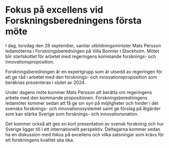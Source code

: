 # Fokus på excellens vid Forskningsberedningens första möte

I dag, torsdag den 28 september, samlar utbildningsminister Mats Persson ledamöterna i Forskningsberedningen på Villa Bonnier i Stockholm. Mötet blir startskottet för arbetet med regeringens kommande forsknings- och innovationsproposition.

Forskningsberedningen är en expertgrupp som är utsedd av regeringen för att ge råd i arbetet med den forsknings- och innovationsproposition som beräknas presenteras i slutet av 2024.

Under dagens möte kommer Mats Persson att berätta om regeringens arbete med den kommande propositionen. Forskningsberedningens ledamöter kommer sedan att få ge sin syn på möjligheter och hinder i det svenska forsknings- och innovationssystemet samt ge förslag på åtgärder som kan stärka Sverige som forsknings- och innovationsnation.

Det kommer också att ges en kort presentation av svensk forskning och hur Sverige ligger till i ett internationellt perspektiv. Deltagarna kommer sedan ha en diskussion med fokus på excellens och vilka satsningar som krävs för att forskningens kvalitet ska öka.
